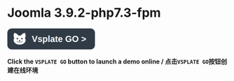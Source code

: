 # Joomla 3.9.2-php7.3-fpm

<a href="https://www.vsplate.com/?docker-compose=https://github.com/vsplate/dcenvs/joomla/3.9.2-php7.3-fpm"><img alt="VSPLATE GO" src="https://raw.githubusercontent.com/vsplate/images/master/vsgo_btn.png" width="200px"></a>

**Click the `VSPLATE GO` button to launch a demo online / 点击`VSPLATE GO`按钮创建在线环境**